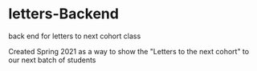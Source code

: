 # letters-Backend
back end for letters to next cohort class


Created Spring 2021 as a way to show the "Letters to the next cohort" to our next batch of students
